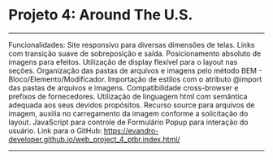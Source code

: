 # Projeto 4: Around The U.S.

---

Funcionalidades:
Site responsivo para diversas dimensões de telas.
Links com transição suave de sobreposição e saída.
Posicionamento absoluto de imagens para efeitos.
Utilização de display flexível para o layout nas seções.
Organização das pastas de arquivos e imagens pelo método BEM - Bloco/Elemento/Modificador.
Importação de estilos com o atributo @import das pastas de arquivos e imagens.
Compatibilidade cross-browser e prefixos de fornecedores.
Utilização de linguagem html com semântica adequada aos seus devidos propósitos.
Recurso source para arquivos de imagem, auxilia no carregamento da imagem conforme a solicitação do layout.
JavaScript para controle de Formulário Popup para interação do usuário.
Link para o GitHub: https://evandro-developer.github.io/web_project_4_ptbr.index.html/

---
